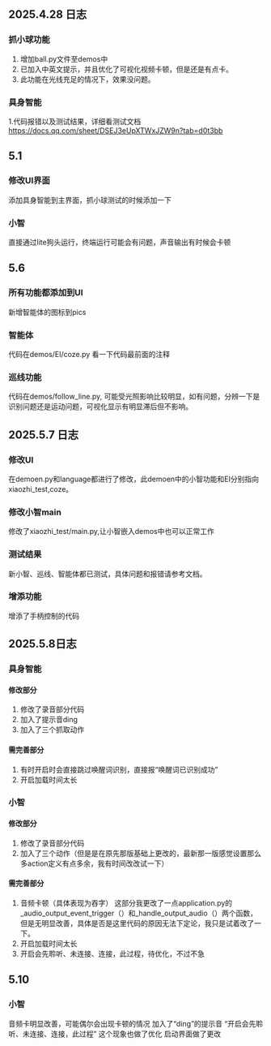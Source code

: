## 2025.4.28 日志
### 抓小球功能
1. 增加ball.py文件至demos中
2. 已加入中英文提示，并且优化了可视化视频卡顿，但是还是有点卡。
3. 此功能在光线充足的情况下，效果没问题。
### 具身智能
1.代码报错以及测试结果，详细看测试文档
https://docs.qq.com/sheet/DSEJ3eUpXTWxJZW9n?tab=d0t3bb

## 5.1 
### 修改UI界面
添加具身智能到主界面，抓小球测试的时候添加一下

### 小智
直接通过lite狗头运行，终端运行可能会有问题，声音输出有时候会卡顿

## 5.6
### 所有功能都添加到UI
新增智能体的图标到pics
### 智能体
代码在demos/EI/coze.py 看一下代码最前面的注释
### 巡线功能
代码在demos/follow_line.py, 可能受光照影响比较明显，如有问题，分辨一下是识别问题还是运动问题，可视化显示有明显滞后但不影响。

## 2025.5.7 日志
### 修改UI
在demoen.py和language都进行了修改，此demoen中的小智功能和EI分别指向xiaozhi_test,coze。
### 修改小智main
修改了xiaozhi_test/main.py,让小智嵌入demos中也可以正常工作
### 测试结果
新小智、巡线、智能体都已测试，具体问题和报错请参考文档。
### 增添功能
增添了手柄控制的代码

## 2025.5.8日志
### 具身智能
#### 修改部分
1. 修改了录音部分代码
2. 加入了提示音ding
3. 加入了三个抓取动作
#### 需完善部分
1. 有时开启时会直接跳过唤醒词识别，直接报“唤醒词已识别成功”
2. 开启加载时间太长
### 小智
#### 修改部分
1. 修改了录音部分代码
2. 加入了三个动作（但是是在原先那版基础上更改的，最新那一版感觉设置那么多action定义有点多余，我有时间改改试一下）
#### 需完善部分
1. 音频卡顿（具体表现为吞字）
这部分我更改了一点application.py的_audio_output_event_trigger（）和_handle_output_audio（）两个函数，但是无明显改善，具体是否是这里代码的原因无法下定论，我只是试着改了一下。
2. 开启加载时间太长
3. 开启会先聆听、未连接、连接，此过程，待优化，不过不急

## 5.10
### 小智
音频卡明显改善，可能偶尔会出现卡顿的情况
加入了“ding”的提示音
“开启会先聆听、未连接、连接，此过程” 这个现象也做了优化
启动界面做了更改
